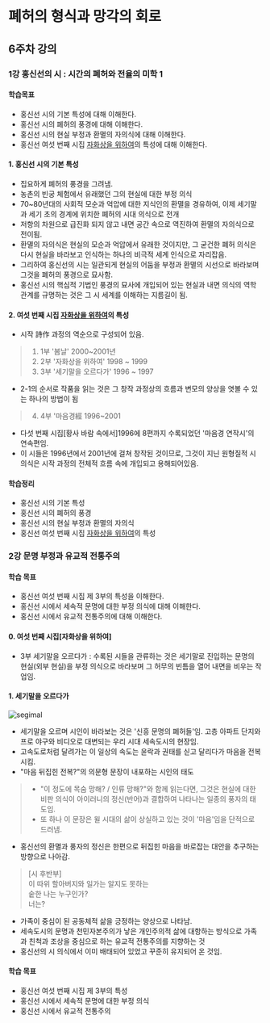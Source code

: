 # 폐허의 형식과 망각의 회로

## 6주차 강의

### 1강 홍신선의 시 : 시간의 폐허와 전율의 미학 1

#### 학습목표
* 홍신선 시의 기본 특성에 대해 이해한다.
* 홍신선 시의 폐허의 풍경에 대해 이해한다.
* 홍신선 시의 현실 부정과 환멸의 자의식에 대해 이해한다.
* 홍신선 여섯 번째 시집 [자화상을 위하여](2001)의 특성에 대해 이해한다.

#### 1. 홍신선 시의 기본 특성
* 집요하게 폐허의 풍경을 그려냄.
* 농촌의 빈궁 체험에서 유래했던 그의 현실에 대한 부정 의식
* 70~80년대의 사회적 모순과 억압에 대한 지식인의 환멸을 경유하여, 이제 세기말과 세기 초의 경계에 위치한 폐허의 시대 의식으로 전개
* 저항의 차원으로 급진화 되지 않고 내면 공간 속으로 역진하여 환멸의 자의식으로 전이됨.
* 환멸의 자의식은 현실의 모순과 억압에서 유래한 것이지만, 그 굳건한 폐허 의식은 다시 현실을 바라보고 인식하는 하나의 비극적 세계 인식으로 자리잡음. 
* 그리하여 홍신선의 시는 일관되게 현실의 어둠을 부정과 환멸의 시선으로 바라보며 그것을 폐허의 풍경으로 묘사함.
* 홍신선 시의 핵심적 기법인 풍경의 묘사에 개입되어 있는 현실과 내면 의식의 역학 관계를 규명하는 것은 그 시 세계를 이해하는 지름길이 됨.

#### 2. 여섯 번째 시집 [자화상을 위하여](2001)의 특성
* 시작 詩作 과정의 역순으로 구성되어 있음.
> 1. 1부 '봄날' 2000~2001년
> 2. 2부 '자화상을 위하여' 1998 ~ 1999
> 3. 3부 '세기말을 오르다가' 1996 ~ 1997
* 2-1의 순서로 작품을 읽는 것은 그 창작 과정상의 흐름과 변모의 양상을 엿볼 수 있는 하나의 방법이 됨
> 4. 4부 '마음경經 1996~2001
* 다섯 번째 시집[황사 바람 속에서]1996에 8편까지 수록되었던 '마음경 연작시'의 연속편임.
* 이 시들은 1996년에서 2001년에 걸쳐 창작된 것이므로, 그것이 지닌 원형질적 시 의식은 시작 과정의 전체적 흐름 속에 개입되고 용해되어있음.

#### 학습정리
* 홍신선 시의 기본 특성
* 홍신선 시의 폐허의 풍경
* 홍신선 시의 현실 부정과 환멸의 자의식
* 홍신선 여섯 번째 시집 [자화상을 위하여](2001)의 특성

### 2강 문명 부정과 유교적 전통주의

#### 학습 목표
* 홍신선 여섯 번째 시집 제 3부의 특성을 이해한다.
* 홍신선 시에서 세속적 문명에 대한 부정 의식에 대해 이해한다.
* 홍신선 시에서 유교적 전통주의에 대해 이해한다.

#### 0. 여섯 번째 시집[자화상을 위하여]
* 3부 세기말을 오르다가 : 수록된 시들을 관류하는 것은 세기말로 진입하는 문명의 현실(외부 현실)을 부정 의식으로 바라보며 그 허무의 빈틈을 열어 내면을 비우는 작업임.

#### 1. 세기말을 오르다가
![segimal](https://blogfiles.pstatic.net/MjAyMDEwMDlfNjYg/MDAxNjAyMjQzNTU3ODQz.Ahq-Kg4cQgda1WKGXsrN5A0kkyLEYlkcOC47TX1YAiwg.6kNQjk2j4rWDf4ginuD-STkdOKdabFB0F5CT3-da310g.PNG.sonbill/image.png)
* 세기말을 오르며 시인이 바라보는 것은 '신흥 문명의 폐허들'임. 고층 아파트 단지와 프로 야구와 비디오로 대변되는 우리 시대 세속도시의 현장임.
* 고속도로처럼 달려가는 이 일상의 속도는 윤락과 권태를 싣고 달리다가 마음을 전복시킴.
* "마음 뒤집힌 전복?"의 의문형 문장이 내포하는 시인의 태도
> * "이 정도에 목숨 망해? / 인류 망해?"와 함께 읽는다면, 그것은 현실에 대한 비판 의식이 아이러니의 정신(반어)과 결합하여 나타나는 일종의 풍자의 태도임.
> * 또 하나 이 문장은 윌 시대의 삶이 상실하고 있는 것이 '마음'임을 단적으로 드러냄.
* 홍신선의 환멸과 풍자의 정신은 한편으로 뒤집힌 마음을 바로잡는 대안을 추구하는 방향으로 나아감.
> [시 후반부]<br>
> 이 따위 할아버지와 일가는 알지도 못하는<br>
> 숱한 나는 누구인가?<br>
> 너는?
* 가족이 중심이 된 공동체적 삶을 긍정하는 양상으로 나타남.
* 세속도시의 문명과 천민자본주의가 낳은 개인주의적 삶에 대항하는 방식으로 가족과 친척과 조상을 중심으로 하는 유교적 전통주의를 지향하는 것
* 홍신선의 시 의식에서 이미 배태되어 있었고 꾸준히 유지되어 온 것임.

#### 학습 목표
* 홍신선 여섯 번째 시집 제 3부의 특성
* 홍신선 시에서 세속적 문명에 대한 부정 의식
* 홍신선 시에서 유교적 전통주의
